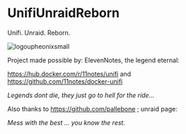 # UnifiUnraidReborn
Unifi. Unraid. Reborn.


![logoupheonixsmall](https://github.com/pallebone/UnifiUnraidReborn/assets/11403137/1b01facd-1b15-4ba7-9495-e709c291d67f)

Project made possible by: 
ElevenNotes, the legend eternal:

https://hub.docker.com/r/11notes/unifi and https://github.com/11notes/docker-unifi

_Legends dont die, they just go to hell for the ride..._

Also thanks to https://github.com/pallebone ; unraid page: 

_Mess with the best ... you know the rest._


